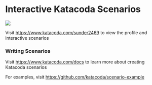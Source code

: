 # Interactive Katacoda Scenarios

[![](http://shields.katacoda.com/katacoda/sunder2469/count.svg)](https://www.katacoda.com/sunder2469 "Get your profile on Katacoda.com")

Visit https://www.katacoda.com/sunder2469 to view the profile and interactive scenarios

### Writing Scenarios
Visit https://www.katacoda.com/docs to learn more about creating Katacoda scenarios

For examples, visit https://github.com/katacoda/scenario-example
